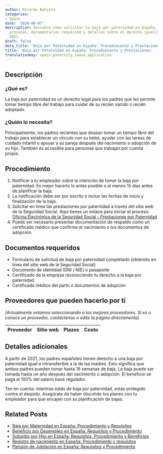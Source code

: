 ```yaml
---
author: Ricardo Batista
categories:
- Spain
date: '2024-06-07'
description: Descubre cómo solicitar la baja por paternidad en España, incluyendo
  procesos, documentación requerida y detalles sobre el derecho igualitario desde
  2021.
draft: false
meta_title: 'Baja por Paternidad en España: Procedimiento y Prestaciones'
title: 'Baja por Paternidad en España: Procedimiento y Prestaciones'
translationKey: spain-paternity_leave_application
---
```



## Descripción
### ¿Qué es?
La baja por paternidad es un derecho legal para los padres que les permite tomar tiempo libre del trabajo para cuidar de su recién nacido o recién adoptado.

### ¿Quién lo necesita?
Principalmente, los padres recientes que desean tomar un tiempo libre del trabajo para establecer un vínculo con su bebé, ayudar con las tareas de cuidado infantil o apoyar a su pareja después del nacimiento o adopción de su hijo. También es accesible para personas que trabajan por cuenta propia.

## Procedimiento
1. Notificar a tu empleador sobre la intención de tomar la baja por paternidad. Es mejor hacerlo lo antes posible o al menos 15 días antes de planificar la baja.
2. La notificación debe ser por escrito e incluir las fechas de inicio y finalización de la baja.
3. Solicitar en línea las prestaciones por paternidad a través del sitio web de la Seguridad Social. Aquí tienes un enlace para iniciar el proceso: [Oficina Electrónica de la Seguridad Social - Prestaciones por Paternidad](https://sede.seg-social.gob.es/wps/portal/sede/sede/Inicio)
4. Puede ser necesario presentar documentación de respaldo como un certificado médico que confirme el nacimiento o los documentos de adopción.

## Documentos requeridos
* Formulario de solicitud de baja por paternidad completado (obtenido en línea del sitio web de la Seguridad Social)
* Documento de identidad (DNI / NIE) o pasaporte
* Certificado de la empresa reconociendo tu derecho a la baja por paternidad
* Certificado médico del parto o documentos de adopción

## Proveedores que pueden hacerlo por ti

_(Actualmente estamos seleccionando a los mejores proveedores. Si es o conoce un proveedor, contáctenos o edite la página directamente)_

| Proveedor | Sitio web | Plazos | Costo |
| --------------- | --------------- | :-------------: | :-------------: |

## Detalles adicionales

A partir de 2021, los padres españoles tienen derecho a una baja por paternidad igual e intransferible a la de las madres. Esto significa que ambos padres pueden tomar hasta 16 semanas de baja. La baja puede ser tomada hasta un año después del nacimiento o adopción. El beneficio se paga al 100% del salario base regulador.

Ten en cuenta: mientras estás de baja por paternidad, estás protegido contra el despido. Asegúrate de haber discutido tus planes con tu empleador para que encajen con su planificación de bajas.


## Related Posts

- [Baja por Maternidad en España: Procedimiento y Requisitos](https://tramitit.com/es/guides/spain/solicitud_de_la_baja_por_maternidad/)
- [Beneficio por Desempleo en España: Requisitos y Procedimiento](https://tramitit.com/es/guides/spain/solicitud_de_prestacion_por_desempleo/)
- [Subsidio por Hijo en España: Requisitos, Procedimiento y Beneficios](https://tramitit.com/es/guides/spain/solicitar_prestaciones_por_hijo_a_cargo/)
- [Registro de nacimiento en España: Procedimiento y requisitos](https://tramitit.com/es/guides/spain/inscripcion_de_nacimiento/)
- [Pensión de Jubilación en España: Requisitos y Procedimiento](https://tramitit.com/es/guides/spain/solicitud_de_pension_de_jubilacion/)